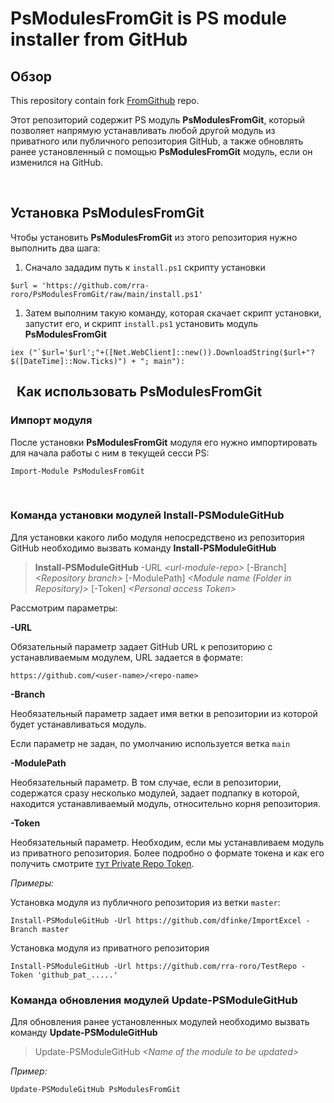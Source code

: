 PsModulesFromGit is PS module installer from GitHub
===================================================

Обзор
-----

This repository contain fork
[FromGithub](https://github.com/PsModuleInstall/FromGithub) repo.

Этот репозиторий содержит PS модуль **PsModulesFromGit**, который позволяет
напрямую устанавливать любой другой модуль из приватного или публичного
репозитория GitHub, а также обновлять ранее установленный с помощью
**PsModulesFromGit** модуль, если он изменился на GitHub.

 

Установка PsModulesFromGit 
---------------------------

Чтобы установить **PsModulesFromGit** из этого репозитория нужно выполнить два
шага:

1.  Сначало зададим путь к `install.ps1` скрипту установки

~~~~~~~~~~~~~~~~~~~~~~~~~~~~~~~~~~~~~~~~~~~~~~~~~~~~~~~~~~~~~~~~~~~~~~~~~~~~~~~~
$url = 'https://github.com/rra-roro/PsModulesFromGit/raw/main/install.ps1'
~~~~~~~~~~~~~~~~~~~~~~~~~~~~~~~~~~~~~~~~~~~~~~~~~~~~~~~~~~~~~~~~~~~~~~~~~~~~~~~~

1.  Затем выполним такую команду, которая скачает скрипт установки, запустит
    его, и скрипт `install.ps1` установить модуль **PsModulesFromGit**

~~~~~~~~~~~~~~~~~~~~~~~~~~~~~~~~~~~~~~~~~~~~~~~~~~~~~~~~~~~~~~~~~~~~~~~~~~~~~~~~
iex ("`$url='$url';"+([Net.WebClient]::new()).DownloadString($url+"?$([DateTime]::Now.Ticks)") + "; main"):
~~~~~~~~~~~~~~~~~~~~~~~~~~~~~~~~~~~~~~~~~~~~~~~~~~~~~~~~~~~~~~~~~~~~~~~~~~~~~~~~

 
Как использовать PsModulesFromGit 
----------------------------------

### Импорт модуля

После установки **PsModulesFromGit** модуля его нужно импортировать для начала
работы с ним в текущей сесси PS:

~~~~~~~~~~~~~~~~~~~~~~~~~~~~~~~~~~~~~~~~~~~~~~~~~~~~~~~~~~~~~~~~~~~~~~~~~~~~~~~~
Import-Module PsModulesFromGit
~~~~~~~~~~~~~~~~~~~~~~~~~~~~~~~~~~~~~~~~~~~~~~~~~~~~~~~~~~~~~~~~~~~~~~~~~~~~~~~~
 
### Команда установки модулей Install-PSModuleGitHub

Для установки какого либо модуля непосредствено из репозитория GitHub необходимо
вызвать команду **Install-PSModuleGitHub**  

>   **Install-PSModuleGitHub** -URL *\<url-module-repo\>*
>   [-Branch] *\<Repository branch\>*
>   [-ModulePath] *\<Module name (Folder in Repository)\>*
>   [-Token] *\<Personal access Token\>*
 

Рассмотрим параметры:

**-URL**

Обязательный параметр задает GitHub URL к репозиторию с устанавливаемым модулем,
URL задается в формате:

~~~~~~~~~~~~~~~~~~~~~~~~~~~~~~~~~~~~~~~~~~~~~~~~~~~~~~~~~~~~~~~~~~~~~~~~~~~~~~~~
https://github.com/<user-name>/<repo-name>
~~~~~~~~~~~~~~~~~~~~~~~~~~~~~~~~~~~~~~~~~~~~~~~~~~~~~~~~~~~~~~~~~~~~~~~~~~~~~~~~

**-Branch**

Необязательный параметр задает имя ветки в репозитории из которой будет
устанавливаться модуль.

Если параметр не задан, по умолчанию используется ветка `main`

**-ModulePath**

Необязательный параметр. В том случае, если в репозитории, содержатся сразу
несколько модулей, задает подпапку в которой, находится устанавливаемый модуль,
относительно корня репозитория.

**-Token**

Необязательный параметр. Необходим, если мы устанавливаем модуль из приватного
репозитория. Более подробно о формате токена и как его получить смотрите [тут
Private Repo Token](PrivateRepoToken.md).


*Примеры:*

Установка модуля из публичного репозитория из ветки `master`:

~~~~~~~~~~~~~~~~~~~~~~~~~~~~~~~~~~~~~~~~~~~~~~~~~~~~~~~~~~~~~~~~~~~~~~~~~~~~~~~~
Install-PSModuleGitHub -Url https://github.com/dfinke/ImportExcel -Branch master
~~~~~~~~~~~~~~~~~~~~~~~~~~~~~~~~~~~~~~~~~~~~~~~~~~~~~~~~~~~~~~~~~~~~~~~~~~~~~~~~

Установка модуля из приватного репозитория

~~~~~~~~~~~~~~~~~~~~~~~~~~~~~~~~~~~~~~~~~~~~~~~~~~~~~~~~~~~~~~~~~~~~~~~~~~~~~~~~
Install-PSModuleGitHub -Url https://github.com/rra-roro/TestRepo -Token 'github_pat_.....'
~~~~~~~~~~~~~~~~~~~~~~~~~~~~~~~~~~~~~~~~~~~~~~~~~~~~~~~~~~~~~~~~~~~~~~~~~~~~~~~~

### Команда обновления модулей Update-PSModuleGitHub

Для обновления ранее установленных модулей необходимо вызвать команду
**Update-PSModuleGitHub**

>   Update-PSModuleGitHub *\<Name of the module to be updated\>*  
>   

*Пример:*

~~~~~~~~~~~~~~~~~~~~~~~~~~~~~~~~~~~~~~~~~~~~~~~~~~~~~~~~~~~~~~~~~~~~~~~~~~~~~~~~
Update-PSModuleGitHub PsModulesFromGit
~~~~~~~~~~~~~~~~~~~~~~~~~~~~~~~~~~~~~~~~~~~~~~~~~~~~~~~~~~~~~~~~~~~~~~~~~~~~~~~~
